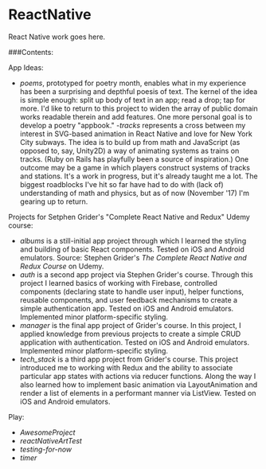 # ReactNative

React Native work goes here.

###Contents:

App Ideas:
- <i>poems</i>, prototyped for poetry month, enables what in my experience has been a surprising and depthful poesis of text. The kernel of the idea is simple enough: split up body of text in an app; read a drop; tap for more. I'd like to return to this project to widen the array of public domain works readable therein and add features. One more personal goal is to develop a poetry "appbook."
-<i>tracks</i> represents a cross between my interest in SVG-based animation in React Native and love for New York City subways. The idea is to build up from math and JavaScript (as opposed to, say, Unity2D) a way of animating systems as trains on tracks. (Ruby on Rails has playfully been a source of inspiration.) One outcome may be a game in which players construct systems of tracks and stations. It's a work in progress, but it's already taught me a lot. The biggest roadblocks I've hit so far have had to do with (lack of) understanding of math and physics, but as of now (November '17) I'm gearing up to return.

Projects for Setphen Grider's "Complete React Native and Redux" Udemy course: 
- <i>albums</i> is a still-initial app project through which I learned the styling and building of basic React components. Tested on iOS and Android emulators. Source: Stephen Grider's <i>The Complete React Native and Redux Course</i> on Udemy.
- <i>auth</i> is a second app project via Stephen Grider's course. Through this project I learned basics of working with Firebase, controlled components (declaring state to handle user input), helper functions, reusable components, and user feedback mechanisms to create a simple authentication app. Tested on iOS and Android emulators. Implemented minor platform-specific styling.
- <i>manager</i> is the final app project of Grider's course. In this project, I applied knowledge from previous projects to create a simple CRUD application with authentication. Tested on iOS and Android emulators. Implemented minor platform-specific styling.
- <i>tech_stack</i> is a third app project from Grider's course. This project introduced me to working with Redux and the ability to associate particular app states with actions via reducer functions. Along the way I also learned how to implement basic animation via LayoutAnimation and render a list of elements in a performant manner via ListView. Tested on iOS and Android emulators.

Play:
- <i>AwesomeProject</i>
- <i>reactNativeArtTest</i> 
- <i>testing-for-now</i> 
- <i>timer</i>
